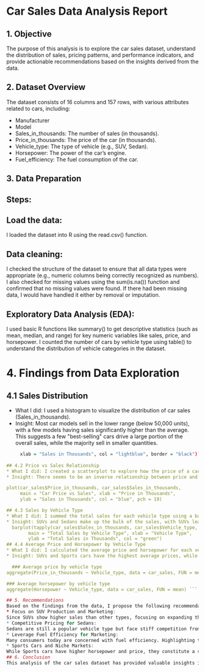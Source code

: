 # Car Sales Data Analysis Report
## 1. Objective
The purpose of this analysis is to explore the car sales dataset, understand the distribution of sales, pricing patterns, and performance indicators, and provide actionable recommendations based on the insights derived from the data.

## 2. Dataset Overview
The dataset consists of 16 columns and 157 rows, with various attributes related to cars, including:
* Manufacturer
* Model
* Sales_in_thousands: The number of sales (in thousands).
* Price_in_thousands: The price of the car (in thousands).
* Vehicle_type: The type of vehicle (e.g., SUV, Sedan).
* Horsepower: The power of the car’s engine.
* Fuel_efficiency: The fuel consumption of the car.
## 3. Data Preparation
## Steps:
## Load the data:

I loaded the dataset into R using the read.csv() function.
## Data cleaning:
I checked the structure of the dataset to ensure that all data types were appropriate (e.g., numeric columns being correctly recognized as numbers).
I also checked for missing values using the sum(is.na()) function and confirmed that no missing values were found. If there had been missing data, I would have handled it either by removal or imputation.
## Exploratory Data Analysis (EDA):
I used basic R functions like summary() to get descriptive statistics (such as mean, median, and range) for key numeric variables like sales, price, and horsepower.
I counted the number of cars by vehicle type using table() to understand the distribution of vehicle categories in the dataset.
# 4. Findings from Data Exploration
## 4.1 Sales Distribution
* What I did: I used a histogram to visualize the distribution of car sales (Sales_in_thousands).
* Insight: Most car models sell in the lower range (below 50,000 units), with a few models having sales significantly higher than the average. This suggests a few "best-selling" cars drive a large portion of the overall sales, while the majority sell in smaller quantities.
```r hist(car_sales$Sales_in_thousands, main = "Distribution of Car Sales", 
     xlab = "Sales in Thousands", col = "lightblue", border = "black")```
  
## 4.2 Price vs Sales Relationship
* What I did: I created a scatterplot to explore how the price of a car impacts sales (Price_in_thousands vs. Sales_in_thousands).
* Insight: There seems to be an inverse relationship between price and sales—less expensive cars tend to have higher sales, while more expensive models sell less. This trend aligns with consumer affordability, where lower-priced vehicles attract more buyers.

plot(car_sales$Price_in_thousands, car_sales$Sales_in_thousands, 
     main = "Car Price vs Sales", xlab = "Price in Thousands", 
     ylab = "Sales in Thousands", col = "blue", pch = 19)

## 4.3 Sales by Vehicle Type
* What I did: I summed the total sales for each vehicle type using a bar plot to see which categories are performing the best.
* Insight: SUVs and Sedans make up the bulk of the sales, with SUVs leading slightly. This indicates that SUVs may currently be the preferred vehicle type in the market.
  barplot(tapply(car_sales$Sales_in_thousands, car_sales$Vehicle_type, sum), 
        main = "Total Sales by Vehicle Type", xlab = "Vehicle Type", 
        ylab = "Total Sales in Thousands", col = "green")
## 4.4 Average Price and Horsepower by Vehicle Type
* What I did: I calculated the average price and horsepower for each vehicle type to see if certain types are generally more expensive or more powerful.
* Insight: SUVs and Sports cars have the highest average prices, while Trucks and Sedans tend to be more affordable. As expected, Sports cars have the highest horsepower, followed by SUVs.

  ### Average price by vehicle type
aggregate(Price_in_thousands ~ Vehicle_type, data = car_sales, FUN = mean)

### Average horsepower by vehicle type
aggregate(Horsepower ~ Vehicle_type, data = car_sales, FUN = mean) ```

## 5. Recommendations
Based on the findings from the data, I propose the following recommendations:
* Focus on SUV Production and Marketing:
Since SUVs show higher sales than other types, focusing on expanding the SUV lineup and targeting the marketing efforts toward this segment could yield significant returns.
* Competitive Pricing for Sedans:
Sedans are still a popular vehicle type but face stiff competition from SUVs. By optimizing the pricing strategy for Sedans, it may be possible to improve sales without significant reductions in margins.
* Leverage Fuel Efficiency for Marketing:
Many consumers today are concerned with fuel efficiency. Highlighting the fuel efficiency of certain car models, especially SUVs and Sedans with higher-than-average fuel efficiency, could attract more environmentally conscious buyers.
* Sports Cars and Niche Markets:
While Sports cars have higher horsepower and price, they constitute a smaller portion of overall sales. It may be beneficial to continue treating them as niche products, focusing on luxury or performance markets rather than mainstream consumers.
## 6. Conclusion
This analysis of the car sales dataset has provided valuable insights into how different vehicle types perform in terms of sales, pricing, and horsepower. By leveraging the findings and recommendations outlined above, we can focus efforts on high-performing segments like SUVs and optimize pricing strategies for other types like Sedans. This data-driven approach will help in aligning production, marketing, and pricing strategies with market demand.


